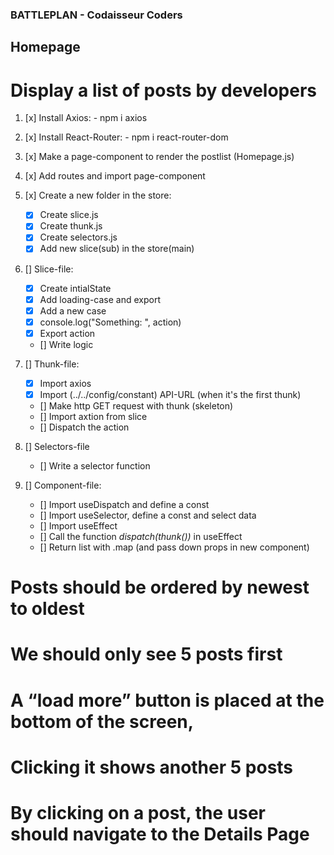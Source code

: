 ### BATTLEPLAN - Codaisseur Coders

## Homepage

# Display a list of posts by developers

1. [x] Install Axios: - npm i axios
2. [x] Install React-Router: - npm i react-router-dom
3. [x] Make a page-component to render the postlist (Homepage.js)
4. [x] Add routes and import page-component
5. [x] Create a new folder in the store:

   - [x] Create slice.js
   - [x] Create thunk.js
   - [x] Create selectors.js
   - [x] Add new slice(sub) in the store(main)

6. [] Slice-file:

   - [x] Create intialState
   - [x] Add loading-case and export
   - [x] Add a new case
   - [x] console.log("Something: ", action)
   - [x] Export action
   - [] Write logic

7. [] Thunk-file:

   - [x] Import axios
   - [x] Import (../../config/constant) API-URL (when it's the first thunk)
   - [] Make http GET request with thunk (skeleton)
   - [] Import axtion from slice
   - [] Dispatch the action

8. [] Selectors-file

   - [] Write a selector function

9. [] Component-file:

   - [] Import useDispatch and define a const
   - [] Import useSelector, define a const and select data
   - [] Import useEffect
   - [] Call the function _dispatch(thunk())_ in useEffect
   - [] Return list with .map (and pass down props in new component)

# Posts should be ordered by newest to oldest

# We should only see 5 posts first

# A “load more” button is placed at the bottom of the screen,

# Clicking it shows another 5 posts

# By clicking on a post, the user should navigate to the Details Page

<!--
### Battleplan - Amsterdam GP's

# Feature 3

- [x] Install Axios: - npm i axios
- [x] Install React-Router: - npm i react-router-dom
- [x] Make a page to render the doctorlist (DoctorSchedule.js)
- [x] Add routes
- [x] Make a separate component to render each doctor (DoctorTable.js)
- [x] Import this component (DoctorTable.js)
- [x] Import useState
- [x] Define a local state with useState
- [x] Import axios
- [x] Import useEffect
- [x] Make http GET request with useEffect
- [x] Return doctors with map and pass down props in DoctorTable.js

# Feature 5

- [x] Install Axios: - npm i axios
- [x] Install React-Router: - npm i react-router-dom
- [x] Make a page to render the doctorlist (PatientDatabase.js)
- [x] Add routes
- [x] Make a separate component to render each doctor (PatientCard.js)
- [x] Import this component (PatientCard.js)
- [x] Import useState
- [x] Define a local state with useState
- [x] Import axios
- [x] Import useEffect
- [x] Make http GET request with useEffect
- [x] Return patients with map and pass down props in

# Feature 6

- [x] Make a page to render the patient details (PatientDetails.js)
- [x] Add a route
- [x] Import useState
- [x] Define a local state with useState
- [x] Import axios
- [x] Import useParams and define a variable
- [x] Import useEffect
- [x] Make http GET request with useEffect
- [x] Return patient (it's an object now), and map over an array in an object if necessary -->
